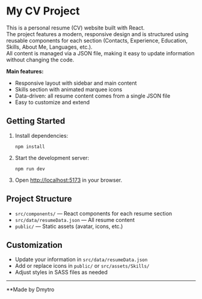 # My CV Project

This is a personal resume (CV) website built with React.  
The project features a modern, responsive design and is structured using reusable components for each section (Contacts, Experience, Education, Skills, About Me, Languages, etc.).  
All content is managed via a JSON file, making it easy to update information without changing the code.

**Main features:**
- Responsive layout with sidebar and main content
- Skills section with animated marquee icons
- Data-driven: all resume content comes from a single JSON file
- Easy to customize and extend

## Getting Started

1. Install dependencies:
   ```
   npm install
   ```
2. Start the development server:
   ```
   npm run dev
   ```
3. Open [http://localhost:5173](http://localhost:5173) in your browser.

## Project Structure

- `src/components/` — React components for each resume section
- `src/data/resumeData.json` — All resume content
- `public/` — Static assets (avatar, icons, etc.)

## Customization

- Update your information in `src/data/resumeData.json`
- Add or replace icons in `public/` or `src/assets/Skills/`
- Adjust styles in SASS files as needed

---

**Made by Dmytro
